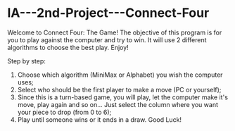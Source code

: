 # IA---2nd-Project---Connect-Four

Welcome to Connect Four: The Game!
The objective of this program is for you to play against the computer and try to win.
It will use 2 different algorithms to choose the best play.
Enjoy!

Step by step:
1. Choose which algorithm (MiniMax or Alphabet) you wish the computer uses;
2. Select who should be the first player to make a move (PC or yourself);
3. Since this is a turn-based game, you will play, let the computer make it's move, play again and so on...
   Just select the column where you want your piece to drop (from 0 to 6);
4. Play until someone wins or it ends in a draw. Good Luck! 
